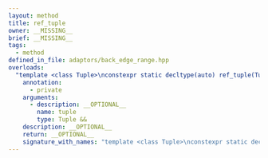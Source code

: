 ```yaml
---
layout: method
title: ref_tuple
owner: __MISSING__
brief: __MISSING__
tags:
  - method
defined_in_file: adaptors/back_edge_range.hpp
overloads:
  "template <class Tuple>\nconstexpr static decltype(auto) ref_tuple(Tuple &&)":
    annotation:
      - private
    arguments:
      - description: __OPTIONAL__
        name: tuple
        type: Tuple &&
    description: __OPTIONAL__
    return: __OPTIONAL__
    signature_with_names: "template <class Tuple>\nconstexpr static decltype(auto) ref_tuple(Tuple && tuple)"
---
```

